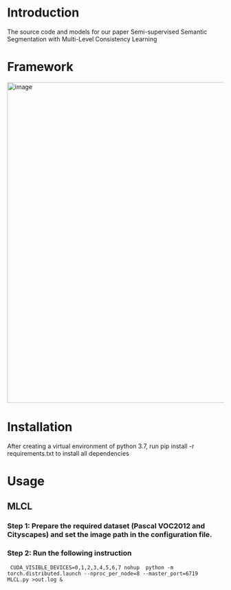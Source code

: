 
# Introduction
 The source code and models for our paper Semi-supervised Semantic Segmentation with Multi-Level Consistency Learning

# Framework
<img width="745" alt="image" src="https://github.com/MKSAQW/MLCL/assets/155893338/7982cdc1-ac88-480e-a876-5af7f28f617f">


# Installation
  After creating a virtual environment of python 3.7, run pip install -r requirements.txt to install all dependencies

# Usage
## MLCL
### Step 1:  Prepare the required dataset (Pascal VOC2012 and Cityscapes) and set the image path in the configuration file.
### Step 2:  Run the following instruction
     CUDA_VISIBLE_DEVICES=0,1,2,3,4,5,6,7 nohup  python -m torch.distributed.launch --nproc_per_node=8 --master_port=6719  MLCL.py >out.log &

  
